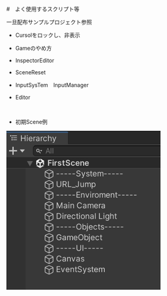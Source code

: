 #　よく使用するスクリプト等


一旦配布サンプルプロジェクト参照

+ Cursolをロックし、非表示

+ Gameのやめ方

+ InspectorEditor

+ SceneReset

+ InputSysTem　InputManager

+ Editor

<br>

+ 初期Scene例

<img src="images/Scene_Sample.png" width="80%" alt="" title="">
